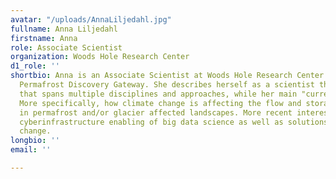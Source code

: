```yaml
---
avatar: "/uploads/AnnaLiljedahl.jpg"
fullname: Anna Liljedahl
firstname: Anna
role: Associate Scientist
organization: Woods Hole Research Center
d1_role: ''
shortbio: Anna is an Associate Scientist at Woods Hole Research Center and PI of the
  Permafrost Discovery Gateway. She describes herself as a scientist that enjoys science
  that spans multiple disciplines and approaches, while her main "currency" is water.
  More specifically, how climate change is affecting the flow and storage of water
  in permafrost and/or glacier affected landscapes. More recent interests include
  cyberinfrastructure enabling of big data science as well as solutions to climate
  change.
longbio: ''
email: ''

---
```

